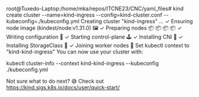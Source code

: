 root@Tuxedo-Laptop:/home/mka/repos/ITCNE23/CNC/yaml_files# kind create cluster --name=kind-ingress --config=kind-cluster.conf --kubeconfig=./kubeconfig.yml
Creating cluster "kind-ingress" ...
 ✓ Ensuring node image (kindest/node:v1.31.0) 🖼
 ✓ Preparing nodes 📦 📦 📦 📦
 ✓ Writing configuration 📜
 ✓ Starting control-plane 🕹️
 ✓ Installing CNI 🔌
 ✓ Installing StorageClass 💾
 ✓ Joining worker nodes 🚜
Set kubectl context to "kind-kind-ingress"
You can now use your cluster with:

kubectl cluster-info --context kind-kind-ingress --kubeconfig ./kubeconfig.yml

Not sure what to do next? 😅  Check out https://kind.sigs.k8s.io/docs/user/quick-start/